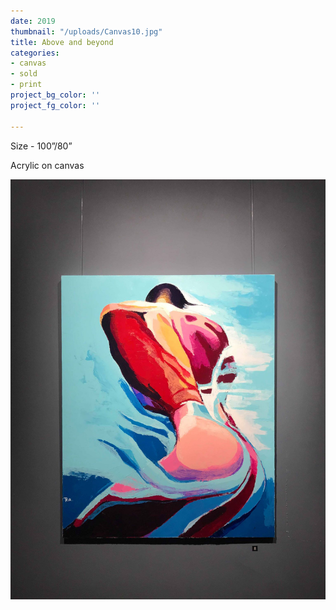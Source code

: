 ```yaml
---
date: 2019
thumbnail: "/uploads/Canvas10.jpg"
title: Above and beyond
categories:
- canvas
- sold
- print
project_bg_color: ''
project_fg_color: ''

---
```

Size - 100”/80”

Acrylic on canvas

![](/uploads/Canvas10.jpg)